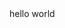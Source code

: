 <!DOCTYPE html>
<html>
	<head>
	   <title>artemon</title>
	</head>
	<body>
hello world
	</body>
</html>
